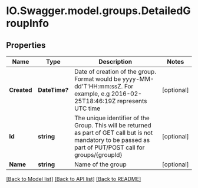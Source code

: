 # IO.Swagger.model.groups.DetailedGroupInfo
## Properties

Name | Type | Description | Notes
------------ | ------------- | ------------- | -------------
**Created** | **DateTime?** | Date of creation of the group. Format would be yyyy-MM-dd&#39;T&#39;HH:mm:ssZ. For example, e.g 2016-02-25T18:46:19Z represents UTC time | [optional] 
**Id** | **string** | The unique identifier of the Group. This will be returned as part of GET call but is not mandatory to be passed as part of PUT/POST call for groups/{groupId} | [optional] 
**Name** | **string** | Name of the group | [optional] 

[[Back to Model list]](../README.md#documentation-for-models) [[Back to API list]](../README.md#documentation-for-api-endpoints) [[Back to README]](../README.md)

